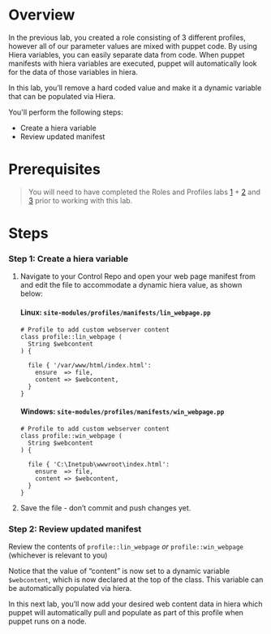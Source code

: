 # Overview

In the previous lab, you created a role consisting of 3 different profiles, however all of our parameter values are mixed with puppet code. By using Hiera variables, you can easily separate data from code. When puppet manifests with hiera variables are executed, puppet will automatically look for the data of those variables in hiera. 

In this lab, you’ll remove a hard coded value and make it a dynamic variable that can be populated via Hiera.

You'll perform the following steps:

* Create a hiera variable
* Review updated manifest

# Prerequisites

> You will need to have completed the Roles and Profiles labs <a href="https://puppet-enterprise-guide.com/labs/lab-build-a-role.html" target="_blank">1</a> + <a href="https://puppet-enterprise-guide.com/labs/lab-apply-role-configuration.html" target="_blank">2</a> and <a href="https://puppet-enterprise-guide.com/labs/lab-add-to-your-role.html" target="_blank">3</a> prior to working with this lab.

# Steps

### Step 1: Create a hiera variable

1. Navigate to your Control Repo and open your web page manifest from and edit the file to accommodate a dynamic hiera value, as shown below: 

    #### Linux: `site-modules/profiles/manifests/lin_webpage.pp`

    ```puppet
    # Profile to add custom webserver content
    class profile::lin_webpage (
      String $webcontent
    ) {

      file { '/var/www/html/index.html':
        ensure  => file,
        content => $webcontent,
      }
    }
    ```

    #### Windows: `site-modules/profiles/manifests/win_webpage.pp`

    ```puppet
    # Profile to add custom webserver content  
    class profile::win_webpage (
      String $webcontent
    ) {

      file { 'C:\Inetpub\wwwroot\index.html':
        ensure  => file,
        content => $webcontent,
      }
    }
    ```



2. Save the file - don’t commit and push changes yet.

### Step 2: Review updated manifest

Review the contents of `profile::lin_webpage` _or_ `profile::win_webpage `(whichever is relevant to you)

Notice that the value of “content” is now set to a dynamic variable `$webcontent`, which is now declared at the top of the class. This variable can be automatically populated via hiera. 

In this next lab, you’ll now add your desired web content data in hiera which puppet will automatically pull and populate as part of this profile when puppet runs on a node. 

